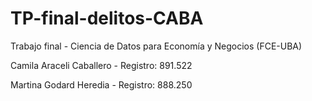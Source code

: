 # TP-final-delitos-CABA
Trabajo final - Ciencia de Datos para Economía y Negocios (FCE-UBA)

Camila Araceli Caballero - Registro: 891.522

Martina Godard Heredia - Registro: 888.250
